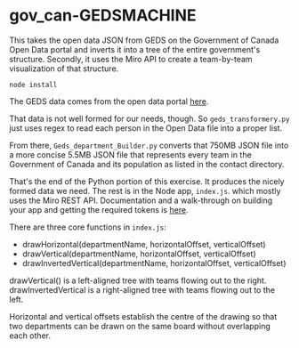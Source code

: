 # gov_can-GEDSMACHINE
This takes the open data JSON from GEDS on the Government of Canada Open Data portal and inverts it into a tree of the entire government's structure. Secondly, it uses the Miro API to create a team-by-team visualization of that structure.

```node install```

The GEDS data comes from the open data portal [here](https://api.geds-sage.gc.ca/GEDS20/dist/opendata/gedsOpenDataJson.zip).

That data is not well formed for our needs, though. So ```geds_transformery.py``` just uses regex to read each person in the Open Data file into a proper list.

From there, ```Geds_department_Builder.py``` converts that 750MB JSON file into a more concise 5.5MB JSON file that represents every team in the Government of Canada and its population as listed in the contact directory.

That's the end of the Python portion of this exercise. It produces the nicely formed data we need. The rest is in the Node app, ```index.js```. which mostly uses the Miro REST API. Documentation and a walk-through on building your app and getting the required tokens is [here](https://developers.miro.com/docs/rest-api-how-tos).

There are three core functions in ```index.js```:
* drawHorizontal(departmentName, horizontalOffset, verticalOffset)
* drawVertical(departmentName, horizontalOffset, verticalOffset)
* drawInvertedVertical(departmentName, horizontalOffset, verticalOffset)

drawVertical() is a left-aligned tree with teams flowing out to the right. 
drawInvertedVertical is a right-aligned tree with teams flowing out to the left.

Horizontal and vertical offsets establish the centre of the drawing so that two departments can be drawn on the same board without overlapping each other.
